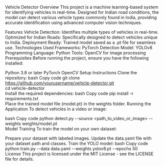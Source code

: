 Vehicle Detector
Overview
This project is a machine learning-based system for identifying vehicles in real-time. Designed for Indian road conditions, the model can detect various vehicle types commonly found in India, providing accurate identification using advanced computer vision techniques.

Features
Vehicle Detection: Identifies multiple types of vehicles in real-time.
Optimized for Indian Roads: Specifically designed to detect vehicles unique to India.
Deployment Ready: Trained model saved as a .pt file for seamless use.
Technologies Used
Frameworks: PyTorch
Detection Model: YOLOv8
Programming Language: Python
Tools: OpenCV for image processing
Prerequisites
Before running the project, ensure you have the following installed:

Python 3.8 or later
PyTorch
OpenCV
Setup Instructions
Clone the repository:
bash
Copy code
git clone https://github.com/yourusername/vehicle-detector.git  
cd vehicle-detector  
Install the required dependencies:
bash
Copy code
pip install -r requirements.txt  
Place the trained model file (model.pt) in the weights folder.
Running the Application
To detect vehicles in a video or image:

bash
Copy code
python detect.py --source <path_to_video_or_image> --weights weights/model.pt  
Model Training
To train the model on your own dataset:

Prepare your dataset with labeled images.
Update the data.yaml file with your dataset path and classes.
Train the YOLO model:
bash
Copy code
python train.py --data data.yaml --weights yolov8.pt --epochs 50  
License
This project is licensed under the MIT License - see the LICENSE file for details.
